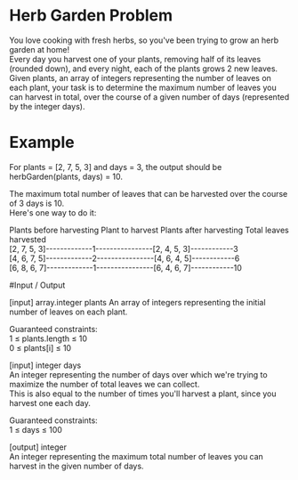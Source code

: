 # Herb Garden Problem

You love cooking with fresh herbs, so you've been trying to grow an herb garden at home!  
Every day you harvest one of your plants, removing half of its leaves (rounded down), and every night, each of the plants grows 2 new leaves.  
Given plants, an array of integers representing the number of leaves on each plant, your task is to determine the maximum number of leaves you can harvest in total, over the course of a given number of days (represented by the integer days).

# Example  
For plants = [2, 7, 5, 3] and days = 3,  the output should be herbGarden(plants, days) = 10.

The maximum total number of leaves that can be harvested over the course of 3 days is 10.  
Here's one way to do it:

Plants before harvesting Plant to harvest Plants after harvesting Total leaves harvested  
[2, 7, 5, 3]-------------1----------------[2, 4, 5, 3]------------3  
[4, 6, 7, 5]-------------2----------------[4, 6, 4, 5]------------6  
[6, 8, 6, 7]-------------1----------------[6, 4, 6, 7]------------10  

#Input / Output

[input] array.integer plants  An array of integers representing the initial number of leaves on each plant.

Guaranteed constraints:  
1 ≤ plants.length ≤ 10  
0 ≤ plants[i] ≤ 10  

[input] integer days  
An integer representing the number of days over which we're trying to maximize the number of total leaves we can collect.  
This is also equal to the number of times you'll harvest a plant, since you harvest one each day.

Guaranteed constraints:  
1 ≤ days ≤ 100

[output] integer  
An integer representing the maximum total number of leaves you can harvest in the given number of days.